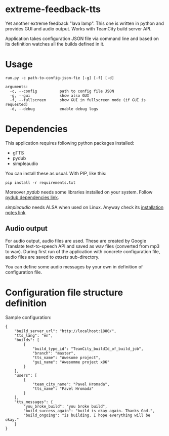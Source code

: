 # extreme-feedback-tts

Yet another extreme feedback "lava lamp". This one is written in python and provides GUI and
audio output. Works with TeamCity build server API.

Application takes configuration JSON file via command line and based
on its definition watches all the builds defined in it.

# Usage

```
run.py -c path-to-config-json-fie [-g] [-f] [-d]

arguments:
  -c, --config          path to config file JSON
  -g, --gui             show also GUI
  -f, --fullscreen      show GUI in fullscreen mode (if GUI is requested)
  -d, --debug           enable debug logs
```

# Dependencies

This application requires following python packages installed:

* gTTS
* pydub
* simpleaudio

You can install these as usual. With PIP, like this:

```
pip install -r requirements.txt
```

Moreover *pydub* needs some libraries installed on your system. Follow
[pydub dependencies link](https://github.com/jiaaro/pydub#dependencies).

*simpleaudio* needs ALSA when used on Linux. Anyway check its
[installation notes link](https://simpleaudio.readthedocs.io/en/latest/installation.html).

## Audio output

For audio output, audio files are used. These are created by Google Translate text-to-speech API
and saved as wav files (converted from mp3 to wav). During first run of the application with
concrete configuration file, audio files are saved to *assets* sub-directory.

You can define some audio messages by your own in definition of configuration file.

# Configuration file structure definition

Sample configuration:

```
{
    "build_server_url": "http://localhost:1880/",
    "tts_lang": "en",
    "builds": [
        {
            "build_type_id": "TeamCity_buildId_of_build_job",
            "branch": "master",
            "tts_name": "Awesome project",
            "gui_name": "Awesomme project x86"
        }
    ],
    "users": [
        {
            "team_city_name": "Pavel Hromada",
            "tts_name": "Pavel Hromada"
        }
    ],
    "tts_messages": {
        "you_broke_build": "you broke build",
        "build_success_again": "build is okay again. Thanks God.",
        "build_ongoing": "is building. I hope everything will be okay."
    }
}
```
